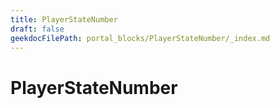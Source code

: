 ```yaml
---
title: PlayerStateNumber
draft: false
geekdocFilePath: portal_blocks/PlayerStateNumber/_index.md
---
```

# PlayerStateNumber